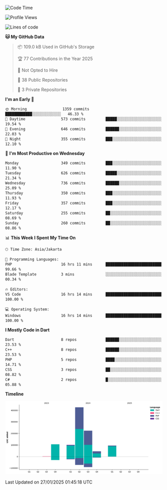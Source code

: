 <!--START_SECTION:waka-->
![Code Time](http://img.shields.io/badge/Code%20Time-389%20hrs%2055%20mins-blue)

![Profile Views](http://img.shields.io/badge/Profile%20Views-0-blue)

![Lines of code](https://img.shields.io/badge/From%20Hello%20World%20I%27ve%20Written-993.9%20thousand%20lines%20of%20code-blue)

**🐱 My GitHub Data** 

> 📦 109.0 kB Used in GitHub's Storage 
 > 
> 🏆 77 Contributions in the Year 2025
 > 
> 🚫 Not Opted to Hire
 > 
> 📜 38 Public Repositories 
 > 
> 🔑 3 Private Repositories 
 > 
**I'm an Early 🐤** 

```text
🌞 Morning                1359 commits        ████████████░░░░░░░░░░░░░   46.33 % 
🌆 Daytime                573 commits         █████░░░░░░░░░░░░░░░░░░░░   19.54 % 
🌃 Evening                646 commits         ██████░░░░░░░░░░░░░░░░░░░   22.03 % 
🌙 Night                  355 commits         ███░░░░░░░░░░░░░░░░░░░░░░   12.10 % 
```
📅 **I'm Most Productive on Wednesday** 

```text
Monday                   349 commits         ███░░░░░░░░░░░░░░░░░░░░░░   11.90 % 
Tuesday                  626 commits         █████░░░░░░░░░░░░░░░░░░░░   21.34 % 
Wednesday                736 commits         ██████░░░░░░░░░░░░░░░░░░░   25.09 % 
Thursday                 350 commits         ███░░░░░░░░░░░░░░░░░░░░░░   11.93 % 
Friday                   357 commits         ███░░░░░░░░░░░░░░░░░░░░░░   12.17 % 
Saturday                 255 commits         ██░░░░░░░░░░░░░░░░░░░░░░░   08.69 % 
Sunday                   260 commits         ██░░░░░░░░░░░░░░░░░░░░░░░   08.86 % 
```


📊 **This Week I Spent My Time On** 

```text
🕑︎ Time Zone: Asia/Jakarta

💬 Programming Languages: 
PHP                      16 hrs 11 mins      █████████████████████████   99.66 % 
Blade Template           3 mins              ░░░░░░░░░░░░░░░░░░░░░░░░░   00.34 % 

🔥 Editors: 
VS Code                  16 hrs 14 mins      █████████████████████████   100.00 % 

💻 Operating System: 
Windows                  16 hrs 14 mins      █████████████████████████   100.00 % 
```

**I Mostly Code in Dart** 

```text
Dart                     8 repos             ██████░░░░░░░░░░░░░░░░░░░   23.53 % 
C++                      8 repos             ██████░░░░░░░░░░░░░░░░░░░   23.53 % 
PHP                      5 repos             ████░░░░░░░░░░░░░░░░░░░░░   14.71 % 
CSS                      3 repos             ██░░░░░░░░░░░░░░░░░░░░░░░   08.82 % 
C#                       2 repos             █░░░░░░░░░░░░░░░░░░░░░░░░   05.88 % 
```



**Timeline**

![Lines of Code chart](https://raw.githubusercontent.com/PradiptaAhmad/PradiptaAhmad/main/assets/bar_graph.png)


 Last Updated on 27/01/2025 01:45:18 UTC
<!--END_SECTION:waka-->
